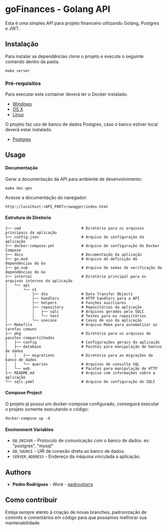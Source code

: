 # goFinances - Golang API

Esta é uma simples API para projeto financeiro utilizando Golang, Postgres e JWT.

## Instalação

Para instalar as dependências clone o projeto e execute o seguinte comando dentro da pasta.

```
make server
```

### Pré-requisitos

Para executar este container deverá ter o Docker instalado.

* [Windows](https://docs.docker.com/windows/started)
* [OS X](https://docs.docker.com/mac/started/)
* [Linux](https://docs.docker.com/linux/started/)

O projeto faz uso de banco de dados Postgres, caso o banco estiver local deverá estar instalado.

* [Postgres](https://www.postgresql.org/download/)

## Usage

#### Documentação

Gerar a documentação da API para ambiente de desenvolvimento:

```shell
make doc-gen
```

Acesse a documentação do navegador:

```shell
http://localhost:<API_PORT>/swagger/index.html
```

#### Estrutura de Diretorio

```shell
├── cmd                           # Diretório para os arquivos principais da aplicação
├── config.json                   # Arquivo de configuração da aplicação
├── docker-compose.yml            # Arquivo de configuração do Docker Compose
├── docs                          # Documentação da aplicação
├── go.mod                        # Arquivo de definição de dependências do Go
├── go.sum                        # Arquivo de somas de verificação de dependências do Go
├── internal                      # Diretório principal para os arquivos internos da aplicação
│   └── api
│       └── v1
│           ├── dto               # Data Transfer Objects
│           ├── handlers          # HTTP handlers para a API
│           ├── helpers           # Funções auxiliares
│           ├── repository        # Repositórios da aplicação
│           │   ├── sqlc          # Arquivos gerados pelo SQLC
│           │   └── test          # Testes para os repositórios
│           └── usecase           # Casos de uso da aplicação
├── Makefile                      # Arquivo Make para automatizar as tarefas comuns
├── pkg                           # Diretório para os arquivos de pacotes compartilhados
│   ├── config                    # Configurações gerais da aplicação
│   ├── database                  # Pacotes para manipulação de bancos de dados
│   │   ├── migrations            # Diretório para as migrações do banco de dados
│   │   └── queries               # Arquivos de consulta SQL
│   └── web                       # Pacotes para manipulação de HTTP
├── README.md                     # Arquivo com informações sobre a aplicação
└── sqlc.yaml                     # Arquivo de configuração do SQLC
```

#### Compose Project

O projeto já possui um docker-compose configurado, conseguirá executar o projeto somente executando o código:

```shell
docker-compose up -d
```

#### Environment Variables

* `DB_DRIVER` - Protocolo de comunicação com o banco de dados. ex: "postgres", "mysql"
* `DB_SOURCE` - URI de conexão direta ao banco de dados.
* `SERVER_ADDRESS` - Endereço da máquina vinculada a aplicação.

## Authors

* **Pedro Rodrigues** - *Work* - [pedrovitorrs](https://github.com/pedrovitorrs)

## Como contribuir

Esteja sempre atento à criação de novas branches, padronização de commits e comentários em código para que possamos melhorar sua mantenabilidade.
